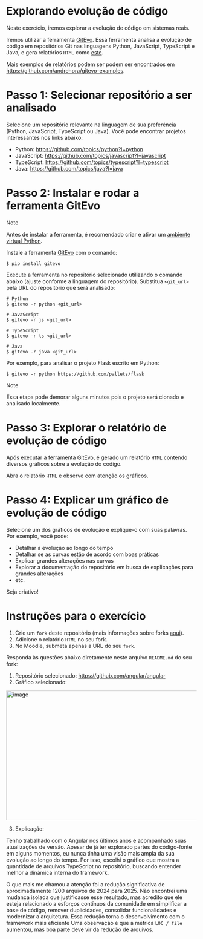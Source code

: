 # Explorando evolução de código

Neste exercício, iremos explorar a evolução de código em sistemas reais.

Iremos utilizar a ferramenta [GitEvo](https://github.com/andrehora/gitevo).
Essa ferramenta analisa a evolução de código em repositórios Git nas linguagens Python, JavaScript, TypeScript e Java, e gera relatórios `HTML` como [este](https://andrehora.github.io/gitevo-examples/python/pandas.html).

Mais exemplos de relatórios podem ser podem ser encontrados em https://github.com/andrehora/gitevo-examples.

# Passo 1: Selecionar repositório a ser analisado

Selecione um repositório relevante na linguagem de sua preferência (Python, JavaScript, TypeScript ou Java).
Você pode encontrar projetos interessantes nos links abaixo:

- Python: https://github.com/topics/python?l=python
- JavaScript: https://github.com/topics/javascript?l=javascript
- TypeScript: https://github.com/topics/typescript?l=typescript
- Java: https://github.com/topics/java?l=java

# Passo 2: Instalar e rodar a ferramenta GitEvo

> [!NOTE]
> Antes de instalar a ferramenta, é recomendado criar e ativar um [ambiente virtual Python](https://packaging.python.org/en/latest/guides/installing-using-pip-and-virtual-environments/#create-and-use-virtual-environments).

Instale a ferramenta [GitEvo](https://github.com/andrehora/gitevo) com o comando:

```
$ pip install gitevo
```

Execute a ferramenta no repositório selecionado utilizando o comando abaixo (ajuste conforme a linguagem do repositório).
Substitua `<git_url>` pela URL do repositório que será analisado:

```shell
# Python
$ gitevo -r python <git_url>

# JavaScript
$ gitevo -r js <git_url>

# TypeScript
$ gitevo -r ts <git_url>

# Java
$ gitevo -r java <git_url>
```

Por exemplo, para analisar o projeto Flask escrito em Python:

```
$ gitevo -r python https://github.com/pallets/flask
```

> [!NOTE]
> Essa etapa pode demorar alguns minutos pois o projeto será clonado e analisado localmente.

# Passo 3: Explorar o relatório de evolução de código

Após executar a ferramenta [GitEvo](https://github.com/andrehora/gitevo), é gerado um relatório `HTML` contendo diversos gráficos sobre a evolução do código.

Abra o relatório `HTML` e observe com atenção os gráficos.

# Passo 4: Explicar um gráfico de evolução de código

Selecione um dos gráficos de evolução e explique-o com suas palavras.
Por exemplo, você pode:

- Detalhar a evolução ao longo do tempo
- Detalhar se as curvas estão de acordo com boas práticas
- Explicar grandes alterações nas curvas
- Explorar a documentação do repositório em busca de explicações para grandes alterações
- etc.

Seja criativo!

# Instruções para o exercício

1. Crie um `fork` deste repositório (mais informações sobre forks [aqui](https://docs.github.com/pt/pull-requests/collaborating-with-pull-requests/working-with-forks/fork-a-repo)).
2. Adicione o relatório `HTML` no seu fork.
3. No Moodle, submeta apenas a URL do seu `fork`.

Responda às questões abaixo diretamente neste arquivo `README.md` do seu fork:

1. Repositório selecionado: https://github.com/angular/angular
2. Gráfico selecionado: 
<img width="640" height="343" alt="image" src="https://github.com/user-attachments/assets/4f5a54b5-00dc-4a89-8f82-a265f610ef82" />


3. Explicação:

Tenho trabalhado com o Angular nos últimos anos e acompanhado suas atualizações de versão. Apesar de já ter explorado partes do código-fonte em alguns momentos, eu nunca tinha uma visão mais ampla da sua evolução ao longo do tempo. Por isso, escolhi o gráfico que mostra a quantidade de arquivos TypeScript no repositório, buscando entender melhor a dinâmica interna do framework.

O que mais me chamou a atenção foi a redução significativa de aproximadamente 1200 arquivos de 2024 para 2025. Não encontrei uma mudança isolada que justificasse esse resultado, mas acredito que ele esteja relacionado a esforços contínuos da comunidade em simplificar a base de código, remover duplicidades, consolidar funcionalidades e modernizar a arquitetura. Essa redução torna o desenvolvimento com o framework mais eficiente Uma observação é que a métrica `LOC / file` aumentou, mas boa parte deve vir da redução de arquivos.

